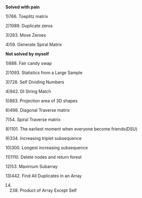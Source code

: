 **Solved with pain**

1)766. Toeplitz matrix

2)1089. Duplicate zeros

3)283. Move Zeroes

4)59. Generate Spiral Matrix

**Not solved by myself**

1)888. Fair candy swap

2)1093. Statistics from a Large Sample

3)728. Self Dividing Numbers

4)942. DI String Match

5)883. Projection area of 3D shapes

6)498. Diagonal Traverse matrix

7)54. Spiral Traverse matrix

8)1101. The earliest moment when everyone become friends(DSU)

9)334. Increasing triplet subsequence

10)300. Longest increasing subsequence

11)1110. Delete nodes and return forest

12)53. Maximum Subarray

13)442. Find All Duplicates in an Array

14) 238. Product of Array Except Self